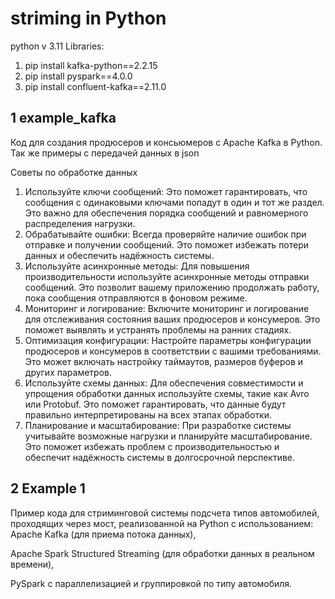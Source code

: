 # striming in Python

python v 3.11
Libraries:
1. pip install kafka-python==2.2.15
2. pip install pyspark==4.0.0
3. pip install confluent-kafka==2.11.0


## 1 example_kafka
Код для создания продюсеров и консьюмеров с Apache Kafka в Python. Так же примеры с передачей данных в json


Советы по обработке данных
1. Используйте ключи сообщений: Это поможет гарантировать, что сообщения с одинаковыми ключами попадут в один и тот же раздел. Это важно для обеспечения порядка сообщений и равномерного распределения нагрузки.
2. Обрабатывайте ошибки: Всегда проверяйте наличие ошибок при отправке и получении сообщений. Это поможет избежать потери данных и обеспечить надёжность системы.
3. Используйте асинхронные методы: Для повышения производительности используйте асинхронные методы отправки сообщений. Это позволит вашему приложению продолжать работу, пока сообщения отправляются в фоновом режиме.
4. Мониторинг и логирование: Включите мониторинг и логирование для отслеживания состояния ваших продюсеров и консумеров. Это поможет выявлять и устранять проблемы на ранних стадиях.
5. Оптимизация конфигурации: Настройте параметры конфигурации продюсеров и консумеров в соответствии с вашими требованиями. Это может включать настройку таймаутов, размеров буферов и других параметров.
6. Используйте схемы данных: Для обеспечения совместимости и упрощения обработки данных используйте схемы, такие как Avro или Protobuf. Это поможет гарантировать, что данные будут правильно интерпретированы на всех этапах обработки.
7. Планирование и масштабирование: При разработке системы учитывайте возможные нагрузки и планируйте масштабирование. Это поможет избежать проблем с производительностью и обеспечит надёжность системы в долгосрочной перспективе.

## 2 Example 1

Пример кода для стриминговой системы подсчета типов автомобилей, проходящих через мост, реализованной на Python с использованием:
Apache Kafka (для приема потока данных),

Apache Spark Structured Streaming (для обработки данных в реальном времени),

PySpark с параллелизацией и группировкой по типу автомобиля.